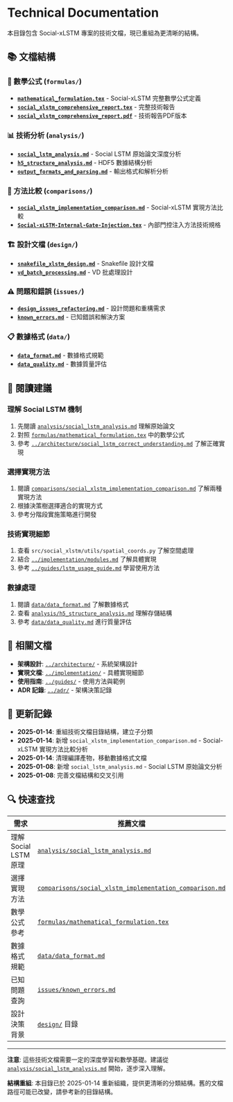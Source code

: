 # Technical Documentation

本目錄包含 Social-xLSTM 專案的技術文檔，現已重組為更清晰的結構。

## 📚 文檔結構

### 🔬 數學公式 (`formulas/`)
- **[`mathematical_formulation.tex`](formulas/mathematical_formulation.tex)** - Social-xLSTM 完整數學公式定義
- **[`social_xlstm_comprehensive_report.tex`](formulas/social_xlstm_comprehensive_report.tex)** - 完整技術報告
- **[`social_xlstm_comprehensive_report.pdf`](formulas/social_xlstm_comprehensive_report.pdf)** - 技術報告PDF版本

### 📊 技術分析 (`analysis/`)
- **[`social_lstm_analysis.md`](analysis/social_lstm_analysis.md)** - Social LSTM 原始論文深度分析
- **[`h5_structure_analysis.md`](analysis/h5_structure_analysis.md)** - HDF5 數據結構分析
- **[`output_formats_and_parsing.md`](analysis/output_formats_and_parsing.md)** - 輸出格式和解析分析

### 🔄 方法比較 (`comparisons/`)
- **[`social_xlstm_implementation_comparison.md`](comparisons/social_xlstm_implementation_comparison.md)** - Social-xLSTM 實現方法比較
- **[`Social-xLSTM-Internal-Gate-Injection.tex`](comparisons/Social-xLSTM-Internal-Gate-Injection.tex)** - 內部門控注入方法技術規格

### 🏗️ 設計文檔 (`design/`)
- **[`snakefile_xlstm_design.md`](design/snakefile_xlstm_design.md)** - Snakefile 設計文檔
- **[`vd_batch_processing.md`](design/vd_batch_processing.md)** - VD 批處理設計

### ⚠️ 問題和錯誤 (`issues/`)
- **[`design_issues_refactoring.md`](issues/design_issues_refactoring.md)** - 設計問題和重構需求
- **[`known_errors.md`](issues/known_errors.md)** - 已知錯誤和解決方案

### 📋 數據格式 (`data/`)
- **[`data_format.md`](data/data_format.md)** - 數據格式規範
- **[`data_quality.md`](data/data_quality.md)** - 數據質量評估

## 🎯 閱讀建議

### 理解 Social LSTM 機制
1. 先閱讀 [`analysis/social_lstm_analysis.md`](analysis/social_lstm_analysis.md) 理解原始論文
2. 對照 [`formulas/mathematical_formulation.tex`](formulas/mathematical_formulation.tex) 中的數學公式
3. 參考 [`../architecture/social_lstm_correct_understanding.md`](../architecture/social_lstm_correct_understanding.md) 了解正確實現

### 選擇實現方法
1. 閱讀 [`comparisons/social_xlstm_implementation_comparison.md`](comparisons/social_xlstm_implementation_comparison.md) 了解兩種實現方法
2. 根據決策樹選擇適合的實現方式
3. 參考分階段實施策略進行開發

### 技術實現細節
1. 查看 `src/social_xlstm/utils/spatial_coords.py` 了解空間處理
2. 結合 [`../implementation/modules.md`](../implementation/modules.md) 了解具體實現
3. 參考 [`../guides/lstm_usage_guide.md`](../guides/lstm_usage_guide.md) 學習使用方法

### 數據處理
1. 閱讀 [`data/data_format.md`](data/data_format.md) 了解數據格式
2. 查看 [`analysis/h5_structure_analysis.md`](analysis/h5_structure_analysis.md) 理解存儲結構
3. 參考 [`data/data_quality.md`](data/data_quality.md) 進行質量評估

## 🔗 相關文檔

- **架構設計**: [`../architecture/`](../architecture/) - 系統架構設計
- **實現文檔**: [`../implementation/`](../implementation/) - 具體實現細節
- **使用指南**: [`../guides/`](../guides/) - 使用方法與範例
- **ADR 記錄**: [`../adr/`](../adr/) - 架構決策記錄

## 📝 更新記錄

- **2025-01-14**: 重組技術文檔目錄結構，建立子分類
- **2025-01-14**: 新增 `social_xlstm_implementation_comparison.md` - Social-xLSTM 實現方法比較分析
- **2025-01-14**: 清理編譯產物，移動數據格式文檔
- **2025-01-08**: 新增 `social_lstm_analysis.md` - Social LSTM 原始論文分析
- **2025-01-08**: 完善文檔結構和交叉引用

## 🔍 快速查找

| 需求 | 推薦文檔 |
|------|----------|
| 理解 Social LSTM 原理 | [`analysis/social_lstm_analysis.md`](analysis/social_lstm_analysis.md) |
| 選擇實現方法 | [`comparisons/social_xlstm_implementation_comparison.md`](comparisons/social_xlstm_implementation_comparison.md) |
| 數學公式參考 | [`formulas/mathematical_formulation.tex`](formulas/mathematical_formulation.tex) |
| 數據格式規範 | [`data/data_format.md`](data/data_format.md) |
| 已知問題查詢 | [`issues/known_errors.md`](issues/known_errors.md) |
| 設計決策背景 | [`design/`](design/) 目錄 |

---

**注意**: 這些技術文檔需要一定的深度學習和數學基礎。建議從 [`analysis/social_lstm_analysis.md`](analysis/social_lstm_analysis.md) 開始，逐步深入理解。

**結構重組**: 本目錄已於 2025-01-14 重新組織，提供更清晰的分類結構。舊的文檔路徑可能已改變，請參考新的目錄結構。